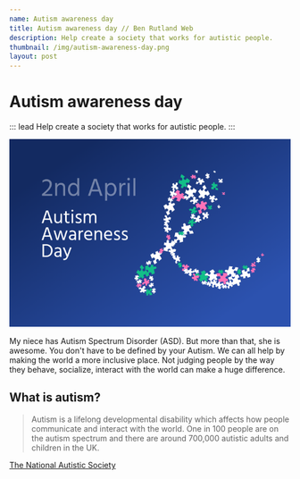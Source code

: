 ```yaml
---
name: Autism awareness day
title: Autism awareness day // Ben Rutland Web
description: Help create a society that works for autistic people.
thumbnail: /img/autism-awareness-day.png
layout: post
---
```


# Autism awareness day

::: lead
Help create a society that works for autistic people.
:::

![Autism awareness day](/img/autism-awareness-day.png)

My niece has Autism Spectrum Disorder (ASD). But more than that, she is awesome. You don't have to be defined by your Autism. We can all help by making the world a more inclusive place. Not judging people by the way they behave, socialize, interact with the world can make a huge difference.

## What is autism?

> Autism is a lifelong developmental disability which affects how people communicate and interact with the world. One in 100 people are on the autism spectrum and there are around 700,000 autistic adults and children in the UK.

[The National Autistic Society](https://www.autism.org.uk/)
